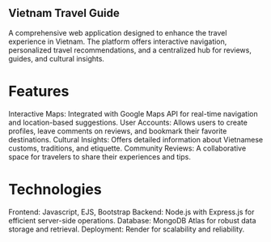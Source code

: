 ## Vietnam Travel Guide
A comprehensive web application designed to enhance the travel experience in Vietnam. The platform offers interactive navigation, personalized travel recommendations, and a centralized hub for reviews, guides, and cultural insights.

# Features
Interactive Maps: Integrated with Google Maps API for real-time navigation and location-based suggestions.
User Accounts: Allows users to create profiles, leave comments on reviews, and bookmark their favorite destinations.
Cultural Insights: Offers detailed information about Vietnamese customs, traditions, and etiquette.
Community Reviews: A collaborative space for travelers to share their experiences and tips.

# Technologies
Frontend: Javascript, EJS, Bootstrap
Backend: Node.js with Express.js for efficient server-side operations.
Database: MongoDB Atlas for robust data storage and retrieval.
Deployment: Render for scalability and reliability.
